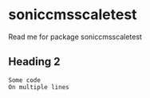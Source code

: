 # soniccmsscaletest

Read me for package soniccmsscaletest

## Heading 2

```
Some code
On multiple lines
```
